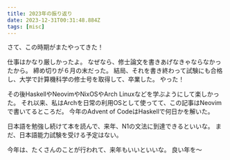 ```yaml
---
title: 2023年の振り返り
date: 2023-12-31T00:31:48.884Z
tags: [misc]
---
```


さて、この時期がまたやってきた！

仕事はかなり厳しかったよ。
なぜなら、修士論文を書きあげなきゃならなかったから。
締め切りが６月の末だった。
結局、それを書き終わって試験にも合格し、大学で計算機科学の修士号を取得して、卒業した。
やった！

その後HaskellやNeovimやNixOSやArch Linuxなどを学ぶようにして楽しかった。
それ以来、私はArchを日常の利用OSとして使ってて、この記事はNeovimで書いてるところだ。
今年のAdvent of CodeはHaskellで何日かを解いた。

日本語を勉強し続けて本を読んで、来年、N1の文法に到達できるといいな。
まだ、日本語能力試験を受ける予定はない。

今年は、たくさんのことが行われて、来年もいいといいな。
良い年を〜
